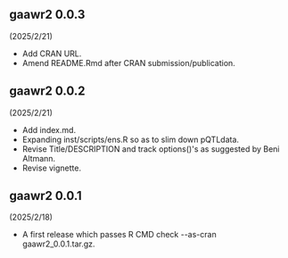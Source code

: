 ## gaawr2 0.0.3

(2025/2/21)

* Add CRAN URL.
* Amend README.Rmd after CRAN submission/publication.

## gaawr2 0.0.2

(2025/2/21)

* Add index.md.
* Expanding inst/scripts/ens.R so as to slim down pQTLdata.
* Revise Title/DESCRIPTION and track options()'s as suggested by Beni Altmann.
* Revise vignette.

## gaawr2 0.0.1

(2025/2/18)

* A first release which passes R CMD check --as-cran gaawr2_0.0.1.tar.gz.
